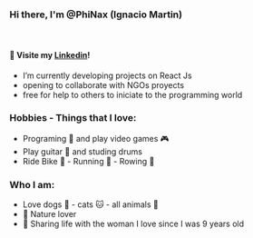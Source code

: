 ### Hi there, I'm @PhiNax (Ignacio Martin)
<br />

#### :file_folder: Visite my [Linkedin]!
- I’m currently developing projects on React Js
- opening to collaborate with NGOs proyects
- free for help to others to iniciate to the programming world

### Hobbies - Things that I love:
- Programing :floppy_disk: and play video games :video_game:
- Play guitar :guitar: and studing drums
- Ride Bike :bicyclist: - Running :running: - Rowing :rowboat:

### Who I am:
- Love dogs :dog: - cats :cat: - all animals :pig:
- :blossom: Nature lover
- :heartbeat: Sharing life with the woman I love since I was 9 years old

##

[website]: https://www.linkedin.com/in/phinax/
[instagram]: https://instagram.com/#
[Linkedin]: https://linkedin.com/in/phinax/
